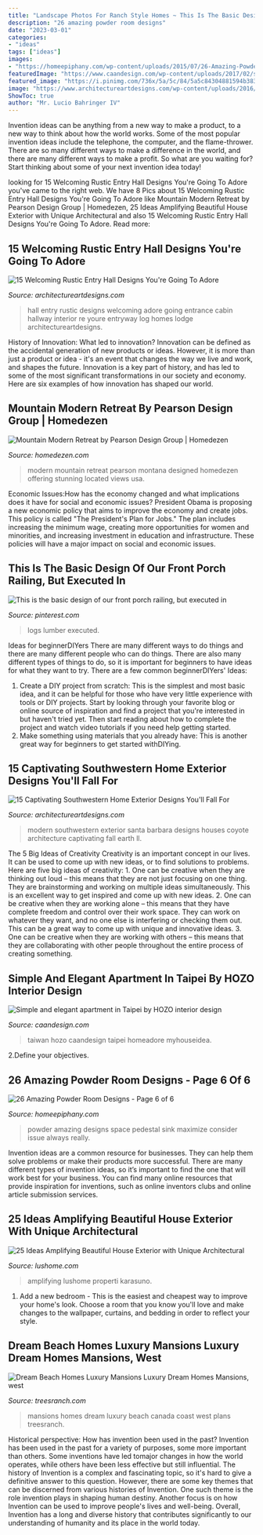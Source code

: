 ```yaml
---
title: "Landscape Photos For Ranch Style Homes ~ This Is The Basic Design Of Our Front Porch Railing, But Executed In"
description: "26 amazing powder room designs"
date: "2023-03-01"
categories:
- "ideas"
tags: ["ideas"]
images:
- "https://homeepiphany.com/wp-content/uploads/2015/07/26-Amazing-Powder-Room-Designs-26.jpg"
featuredImage: "https://www.caandesign.com/wp-content/uploads/2017/02/simple-elegant-apartment-taipei-hozo-interior-design-01.jpg"
featured_image: "https://i.pinimg.com/736x/5a/5c/84/5a5c84304881594b3837b91faa2f27ef.jpg"
image: "https://www.architectureartdesigns.com/wp-content/uploads/2016/04/15-Captivating-Southwestern-Home-Exterior-Designs-Youll-Fall-For-9.jpg"
ShowToc: true
author: "Mr. Lucio Bahringer IV"
---
```



Invention ideas can be anything from a new way to make a product, to a new way to think about how the world works. Some of the most popular invention ideas include the telephone, the computer, and the flame-thrower. There are so many different ways to make a difference in the world, and there are many different ways to make a profit. So what are you waiting for? Start thinking about some of your next invention idea today!

	

		
looking for 15 Welcoming Rustic Entry Hall Designs You&#039;re Going To Adore you've came to the right web. We have 8 Pics about 15 Welcoming Rustic Entry Hall Designs You&#039;re Going To Adore like Mountain Modern Retreat by Pearson Design Group | Homedezen, 25 Ideas Amplifying Beautiful House Exterior with Unique Architectural and also 15 Welcoming Rustic Entry Hall Designs You&#039;re Going To Adore. Read more:
		
    
## 15 Welcoming Rustic Entry Hall Designs You&#039;re Going To Adore

<img loading=lazy src="https://www.architectureartdesigns.com/wp-content/uploads/2016/10/15-Welcoming-Rustic-Entry-Hall-Designs-Youre-Going-To-Adore-8.jpg" onerror="this.onerror=null;this.src='https://tse3.mm.bing.net/th?id=OIP.LPH4s09H6sKCpF07d_5_bAHaJ3&amp;pid=15.1';" alt="15 Welcoming Rustic Entry Hall Designs You&#039;re Going To Adore">

_Source: architectureartdesigns.com_

>hall entry rustic designs welcoming adore going entrance cabin hallway interior re youre entryway log homes lodge architectureartdesigns. 

	

History of Innovation: What led to innovation?
Innovation can be defined as the accidental generation of new products or ideas. However, it is more than just a product or idea - it's an event that changes the way we live and work, and shapes the future. Innovation is a key part of history, and has led to some of the most significant transformations in our society and economy. Here are six examples of how innovation has shaped our world.

    
## Mountain Modern Retreat By Pearson Design Group | Homedezen

<img loading=lazy src="http://www.homedezen.com/wp-content/uploads/2014/08/Mountain-Modern-Retreat-by-Pearson-Design-Group-05.jpg" onerror="this.onerror=null;this.src='https://tse3.mm.bing.net/th?id=OIP.9EX_7xvhOxb4Vrj2vlxynAHaE6&amp;pid=15.1';" alt="Mountain Modern Retreat by Pearson Design Group | Homedezen">

_Source: homedezen.com_

>modern mountain retreat pearson montana designed homedezen offering stunning located views usa. 

	

Economic Issues:How has the economy changed and what implications does it have for social and economic issues?
President Obama is proposing a new economic policy that aims to improve the economy and create jobs. This policy is called "The President's Plan for Jobs." The plan includes increasing the minimum wage, creating more opportunities for women and minorities, and increasing investment in education and infrastructure. These policies will have a major impact on social and economic issues.

    
## This Is The Basic Design Of Our Front Porch Railing, But Executed In

<img loading=lazy src="https://i.pinimg.com/736x/5a/5c/84/5a5c84304881594b3837b91faa2f27ef.jpg" onerror="this.onerror=null;this.src='https://tse1.mm.bing.net/th?id=OIP.2nFDPZ6EsTUlvWc6amqRKwHaLF&amp;pid=15.1';" alt="This is the basic design of our front porch railing, but executed in">

_Source: pinterest.com_

>logs lumber executed. 

	

Ideas for beginnerDIYers
There are many different ways to do things and there are many different people who can do things. There are also many different types of things to do, so it is important for beginners to have ideas for what they want to try. There are a few common beginnerDIYers' Ideas: 
1. Create a DIY project from scratch: This is the simplest and most basic idea, and it can be helpful for those who have very little experience with tools or DIY projects. Start by looking through your favorite blog or online source of inspiration and find a project that you're interested in but haven't tried yet. Then start reading about how to complete the project and watch video tutorials if you need help getting started. 
2. Make something using materials that you already have: This is another great way for beginners to get started withDIYing.

    
## 15 Captivating Southwestern Home Exterior Designs You&#039;ll Fall For

<img loading=lazy src="https://www.architectureartdesigns.com/wp-content/uploads/2016/04/15-Captivating-Southwestern-Home-Exterior-Designs-Youll-Fall-For-9.jpg" onerror="this.onerror=null;this.src='https://tse2.mm.bing.net/th?id=OIP.ETTWRn7PvdvJgOoLrG5d3QHaE7&amp;pid=15.1';" alt="15 Captivating Southwestern Home Exterior Designs You&#039;ll Fall For">

_Source: architectureartdesigns.com_

>modern southwestern exterior santa barbara designs houses coyote architecture captivating fall earth ll. 

	

The 5 Big Ideas of Creativity
Creativity is an important concept in our lives. It can be used to come up with new ideas, or to find solutions to problems. Here are five big ideas of creativity: 1. One can be creative when they are thinking out loud – this means that they are not just focusing on one thing. They are brainstorming and working on multiple ideas simultaneously. This is an excellent way to get inspired and come up with new ideas. 2. One can be creative when they are working alone – this means that they have complete freedom and control over their work space. They can work on whatever they want, and no one else is interfering or checking them out. This can be a great way to come up with unique and innovative ideas. 3. One can be creative when they are working with others – this means that they are collaborating with other people throughout the entire process of creating something.

    
## Simple And Elegant Apartment In Taipei By HOZO Interior Design

<img loading=lazy src="https://www.caandesign.com/wp-content/uploads/2017/02/simple-elegant-apartment-taipei-hozo-interior-design-01.jpg" onerror="this.onerror=null;this.src='https://tse1.mm.bing.net/th?id=OIP.yWLYat09dzPvI6H3mP89LQHaE7&amp;pid=15.1';" alt="Simple and elegant apartment in Taipei by HOZO interior design">

_Source: caandesign.com_

>taiwan hozo caandesign taipei homeadore myhouseidea. 

	

2.Define your objectives.

    
## 26 Amazing Powder Room Designs - Page 6 Of 6

<img loading=lazy src="https://homeepiphany.com/wp-content/uploads/2015/07/26-Amazing-Powder-Room-Designs-26.jpg" onerror="this.onerror=null;this.src='https://tse4.mm.bing.net/th?id=OIP.9vMfzb8UFPxY0bMLiKt8lAHaLH&amp;pid=15.1';" alt="26 Amazing Powder Room Designs - Page 6 of 6">

_Source: homeepiphany.com_

>powder amazing designs space pedestal sink maximize consider issue always really. 

	

Invention ideas are a common resource for businesses. They can help them solve problems or make their products more successful. There are many different types of invention ideas, so it’s important to find the one that will work best for your business. You can find many online resources that provide inspiration for inventions, such as online inventors clubs and online article submission services.

    
## 25 Ideas Amplifying Beautiful House Exterior With Unique Architectural

<img loading=lazy src="https://www.lushome.com/wp-content/uploads/2013/07/outdoor-lights-modern-house-curb-appeal-5.jpg" onerror="this.onerror=null;this.src='https://tse2.mm.bing.net/th?id=OIP.iqC3TPLnXdBhrEBSd5zWUAHaFd&amp;pid=15.1';" alt="25 Ideas Amplifying Beautiful House Exterior with Unique Architectural">

_Source: lushome.com_

>amplifying lushome properti karasuno. 

	

1. Add a new bedroom - This is the easiest and cheapest way to improve your home's look. Choose a room that you know you'll love and make changes to the wallpaper, curtains, and bedding in order to reflect your style.

    
## Dream Beach Homes Luxury Mansions Luxury Dream Homes Mansions, West

<img loading=lazy src="http://www.treesranch.com/dimension/1024x768/upload/2016/11/28/dream-beach-homes-luxury-mansions-luxury-dream-homes-mansions-lrg-8ced516f64f0cb39.jpg" onerror="this.onerror=null;this.src='https://tse2.mm.bing.net/th?id=OIP.5RzsbXpEAWW95_T6N42bOAHaFj&amp;pid=15.1';" alt="Dream Beach Homes Luxury Mansions Luxury Dream Homes Mansions, west">

_Source: treesranch.com_

>mansions homes dream luxury beach canada coast west plans treesranch. 

	

Historical perspective: How has invention been used in the past?
Invention has been used in the past for a variety of purposes, some more important than others. Some inventions have led tomajor changes in how the world operates, while others have been less effective but still influential. The history of Invention is a complex and fascinating topic, so it's hard to give a definitive answer to this question. However, there are some key themes that can be discerned from various histories of Invention. One such theme is the role invention plays in shaping human destiny. Another focus is on how Invention can be used to improve people's lives and well-being. Overall, Invention has a long and diverse history that contributes significantly to our understanding of humanity and its place in the world today.

